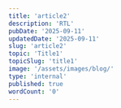 ```yaml
---
title: 'article2'
description: 'RTL'
pubDate: '2025-09-11'
updatedDate: '2025-09-11'
slug: 'article2'
topic: 'Title1'
topicSlug: 'title1'
image: '/assets/images/blog/'
type: 'internal'
published: true
wordCount: '0'
---
```

